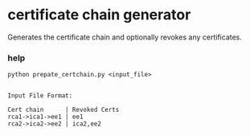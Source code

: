 # certificate chain generator

Generates the certificate chain and optionally revokes any certificates.


### help

```
python prepate_certchain.py <input_file>


Input File Format:

Cert chain      | Revoked Certs
rca1->ica1->ee1 | ee1
rca2->ica2->ee2 | ica2,ee2
```
